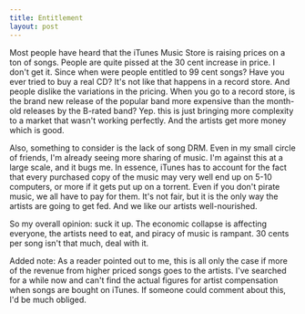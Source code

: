 ```yaml
---
title: Entitlement
layout: post
---
```


Most people have heard that the iTunes Music Store is raising prices on a ton of songs. People are quite pissed at the 30 cent increase in price. I don't get it. Since when were people entitled to 99 cent songs? Have you ever tried to buy a real CD? It's not like that happens in a record store. And people dislike the variations in the pricing. When you go to a record store, is the brand new release of the popular band more expensive than the month-old releases by the B-rated band? Yep. this is just bringing more complexity to a market that wasn't working perfectly. And the artists get more money which is good.  

Also, something to consider is the lack of song DRM. Even in my small circle of friends, I'm already seeing more sharing of music. I'm against this at a large scale, and it bugs me. In essence, iTunes has to account for the fact that every purchased copy of the music may very well end up on 5-10 computers, or more if it gets put up on a torrent. Even if you don't pirate music, we all have to pay for them. It's not fair, but it is the only way the artists are going to get fed. And we like our artists well-nourished.  

So my overall opinion: suck it up. The economic collapse is affecting everyone, the artists need to eat, and piracy of music is rampant. 30 cents per song isn't that much, deal with it.  

Added note: As a reader pointed out to me, this is all only the case if more of the revenue from higher priced songs goes to the artists. I've searched for a while now and can't find the actual figures for artist compensation when songs are bought on iTunes. If someone could comment about this, I'd be much obliged.
